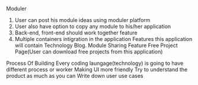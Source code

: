 Moduler
1. User can post his module ideas using moduler platform
2. User also have option to copy any module to his/her application
3. Back-end, front-end should work together feature 
4. Multiple containers intigration in the application
Features this application will contain
Technology Blog.
Module Sharing Feature
Free Project Page(User can download free projects from this application)

Process Of Building
Every coding laungage(technology) is going to have different process or worker
Making UI more friendly
Try to understand the product as much as you can
Write down user use cases
